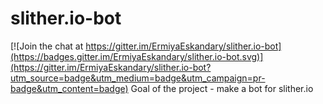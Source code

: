 # slither.io-bot

[![Join the chat at https://gitter.im/ErmiyaEskandary/slither.io-bot](https://badges.gitter.im/ErmiyaEskandary/slither.io-bot.svg)](https://gitter.im/ErmiyaEskandary/slither.io-bot?utm_source=badge&utm_medium=badge&utm_campaign=pr-badge&utm_content=badge)
Goal of the project - make a bot for slither.io
